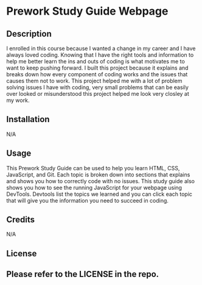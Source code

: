 # Prework Study Guide Webpage

## Description

I enrolled in this course because I wanted a change in my career and I have always loved coding. Knowing that I have the right tools and information to help me better learn the ins and outs of coding is what motivates me to want to keep pushing forward. I built this project because it explains and breaks down how every component of coding works and the issues that causes them not to work. This project helped me with a lot of problem solving issues I have with coding, very small problems that can be easily over looked or misunderstood this project helped me look very closley at my work.


## Installation

N/A

## Usage

This Prework Study Guide can be used to help you learn HTML, CSS, JavaScript, and Git. Each topic is broken down into sections that explains and shows you how to correctly code with no issues. This study guide also shows you how to see the running JavaScript for your webpage using DevTools. Devtools list the topics we learned and you can click each topic that will give you the information you need to succeed in coding. 

## Credits
    
N/A

## License

Please refer to the LICENSE in the repo.
---

